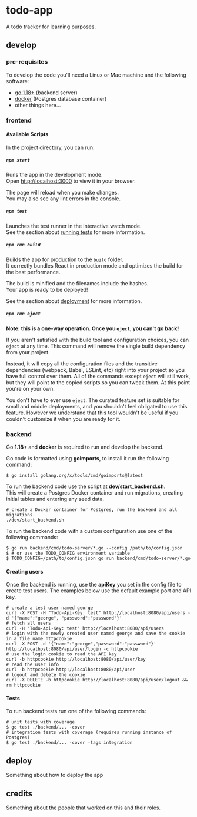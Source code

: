 # todo-app

A todo tracker for learning purposes.

## develop

### pre-requisites

To develop the code you'll need a Linux or Mac machine and the following software:

* [go 1.18+](https://go.dev/dl/) (backend server)
* [docker](https://docs.docker.com/desktop/) (Postgres database container)
* other things here...

### frontend

#### Available Scripts

In the project directory, you can run:

##### `npm start`

Runs the app in the development mode.\
Open [http://localhost:3000](http://localhost:3000) to view it in your browser.

The page will reload when you make changes.\
You may also see any lint errors in the console.

##### `npm test`

Launches the test runner in the interactive watch mode.\
See the section about [running tests](https://facebook.github.io/create-react-app/docs/running-tests) for more information.

##### `npm run build`

Builds the app for production to the `build` folder.\
It correctly bundles React in production mode and optimizes the build for the best performance.

The build is minified and the filenames include the hashes.\
Your app is ready to be deployed!

See the section about [deployment](https://facebook.github.io/create-react-app/docs/deployment) for more information.

##### `npm run eject`

**Note: this is a one-way operation. Once you `eject`, you can't go back!**

If you aren't satisfied with the build tool and configuration choices, you can `eject` at any time. This command will remove the single build dependency from your project.

Instead, it will copy all the configuration files and the transitive dependencies (webpack, Babel, ESLint, etc) right into your project so you have full control over them. All of the commands except `eject` will still work, but they will point to the copied scripts so you can tweak them. At this point you're on your own.

You don't have to ever use `eject`. The curated feature set is suitable for small and middle deployments, and you shouldn't feel obligated to use this feature. However we understand that this tool wouldn't be useful if you couldn't customize it when you are ready for it.


### backend

Go **1.18+** and **docker** is required to run and develop the backend. 

Go code is formatted using **goimports**, to install it run the following command:

```shell
$ go install golang.org/x/tools/cmd/goimports@latest
```

To run the backend code use the script at **dev/start_backend.sh**.  
This will create a Postgres Docker container and run migrations, creating initial tables and entering any seed data.

```shell
# create a Docker container for Postgres, run the backend and all migrations.
./dev/start_backend.sh
```

To run the backend code with a custom configuration use one of the following commands:

```shell
$ go run backend/cmd/todo-server/*.go --config /path/to/config.json
$ # or use the TODO_CONFIG environment variable
$ TODO_CONFIG=/path/to/config.json go run backend/cmd/todo-server/*.go
```

#### Creating users

Once the backend is running, use the **apiKey** you set in the config file to create test users. The examples below use
the default example port and API key.

```shell
# create a test user named george
curl -X POST -H "Todo-Api-Key: test" http://localhost:8080/api/users -d '{"name":"george", "password":"password"}'
# fetch all users
curl -H "Todo-Api-Key: test" http://localhost:8080/api/users
# login with the newly created user named george and save the cookie in a file name httpcookie
curl -X POST -d '{"name":"george","password":"password"}' http://localhost:8080/api/user/login -c httpcookie
# use the login cookie to read the API key
curl -b httpcookie http://localhost:8080/api/user/key
# read the user info
curl -b httpcookie http://localhost:8080/api/user
# logout and delete the cookie
curl -X DELETE -b httpcookie http://localhost:8080/api/user/logout && rm httpcookie
```

#### Tests
To run backend tests run one of the following commands:

```shell
# unit tests with coverage
$ go test ./backend/... -cover
# integration tests with coverage (requires running instance of Postgres)
$ go test ./backend/... -cover -tags integration 
```
## deploy

Something about how to deploy the app

## credits

Something about the people that worked on this and their roles.